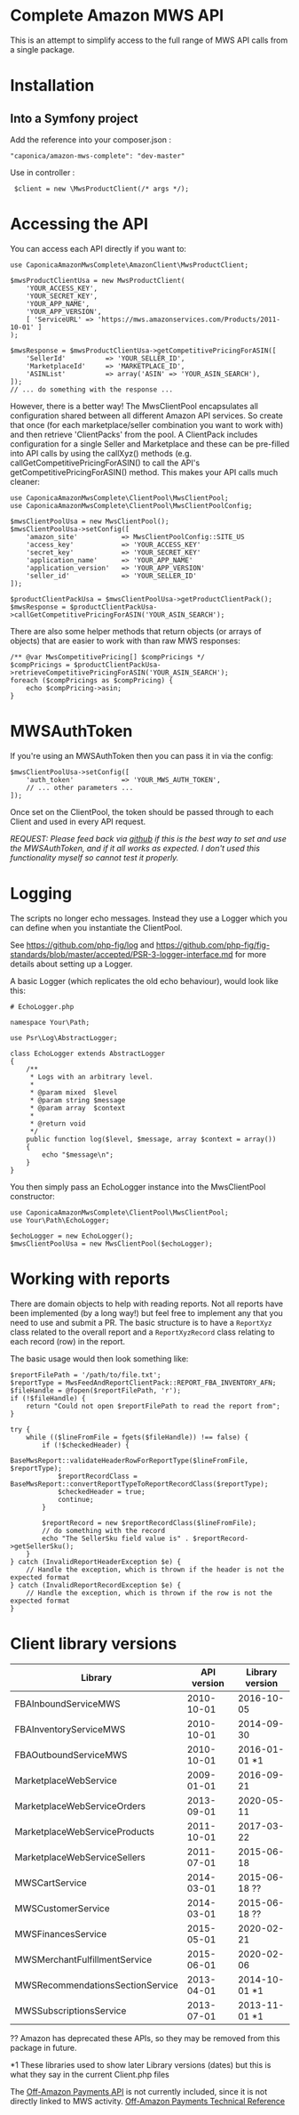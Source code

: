 Complete Amazon MWS API
=======================

This is an attempt to simplify access to the full range of MWS API calls from a single package.

Installation
============

Into a Symfony project
----------------------

Add the reference into your composer.json : 

    "caponica/amazon-mws-complete": "dev-master"

Use in controller :

     $client = new \MwsProductClient(/* args */);

Accessing the API
=================

You can access each API directly if you want to:

    use CaponicaAmazonMwsComplete\AmazonClient\MwsProductClient;

    $mwsProductClientUsa = new MwsProductClient(
        'YOUR_ACCESS_KEY',
        'YOUR_SECRET_KEY',
        'YOUR_APP_NAME',
        'YOUR_APP_VERSION',
        [ 'ServiceURL' => 'https://mws.amazonservices.com/Products/2011-10-01' ]
    );

    $mwsResponse = $mwsProductClientUsa->getCompetitivePricingForASIN([
        'SellerId'          => 'YOUR_SELLER_ID',
        'MarketplaceId'     => 'MARKETPLACE_ID',
        'ASINList'          => array('ASIN' => 'YOUR_ASIN_SEARCH'),
    ]);
    // ... do something with the response ...


However, there is a better way! The MwsClientPool encapsulates all configuration shared between all different Amazon
API services. So create that once (for each marketplace/seller combination you want to work with) and then retrieve
'ClientPacks' from the pool. A ClientPack includes configuration for a single Seller and Marketplace and these can be
pre-filled into API calls by using the callXyz() methods (e.g. callGetCompetitivePricingForASIN() to call the API's
getCompetitivePricingForASIN() method. This makes your API calls much cleaner:

    use CaponicaAmazonMwsComplete\ClientPool\MwsClientPool;
    use CaponicaAmazonMwsComplete\ClientPool\MwsClientPoolConfig;

    $mwsClientPoolUsa = new MwsClientPool();
    $mwsClientPoolUsa->setConfig([
        'amazon_site'           => MwsClientPoolConfig::SITE_US
        'access_key'            => 'YOUR_ACCESS_KEY'
        'secret_key'            => 'YOUR_SECRET_KEY'
        'application_name'      => 'YOUR_APP_NAME'
        'application_version'   => 'YOUR_APP_VERSION'
        'seller_id'             => 'YOUR_SELLER_ID'
    ]);

    $productClientPackUsa = $mwsClientPoolUsa->getProductClientPack();
    $mwsResponse = $productClientPackUsa->callGetCompetitivePricingForASIN('YOUR_ASIN_SEARCH');

There are also some helper methods that return objects (or arrays of objects) that are easier to work with than raw
MWS responses:

    /** @var MwsCompetitivePricing[] $compPricings */
    $compPricings = $productClientPackUsa->retrieveCompetitivePricingForASIN('YOUR_ASIN_SEARCH');
    foreach ($compPricings as $compPricing) {
        echo $compPricing->asin;
    }

MWSAuthToken
============

If you're using an MWSAuthToken then you can pass it in via the config:

    $mwsClientPoolUsa->setConfig([
        'auth_token'            => 'YOUR_MWS_AUTH_TOKEN',
        // ... other parameters ...
    ]);

Once set on the ClientPool, the token should be passed through to each Client and used in every API request.

*REQUEST: Please feed back via [github](https://github.com/caponica/AmazonMwsComplete/issues) if this is the best way to 
set and use the MWSAuthToken, and if it all works as expected. I don't used this functionality myself so cannot test it
properly.*

Logging
=======

The scripts no longer echo messages. Instead they use a Logger which you can define when you instantiate the ClientPool.

See https://github.com/php-fig/log and https://github.com/php-fig/fig-standards/blob/master/accepted/PSR-3-logger-interface.md
for more details about setting up a Logger.

A basic Logger (which replicates the old echo behaviour), would look like this:

    # EchoLogger.php

    namespace Your\Path;
    
    use Psr\Log\AbstractLogger;
    
    class EchoLogger extends AbstractLogger
    {
        /**
         * Logs with an arbitrary level.
         *
         * @param mixed  $level
         * @param string $message
         * @param array  $context
         *
         * @return void
         */
        public function log($level, $message, array $context = array())
        {
            echo "$message\n";
        }
    }

You then simply pass an EchoLogger instance into the MwsClientPool constructor:
    
    use CaponicaAmazonMwsComplete\ClientPool\MwsClientPool;
    use Your\Path\EchoLogger;

    $echoLogger = new EchoLogger();
    $mwsClientPoolUsa = new MwsClientPool($echoLogger);


Working with reports
====================

There are domain objects to help with reading reports. Not all reports have been implemented (by a long way!) but feel 
free to implement any that you need to use and submit a PR. The basic structure is to have a `ReportXyz` class related 
to the overall report and a `ReportXyzRecord` class relating to each record (row) in the report.

The basic usage would then look something like:

    $reportFilePath = '/path/to/file.txt';
    $reportType = MwsFeedAndReportClientPack::REPORT_FBA_INVENTORY_AFN;
    $fileHandle = @fopen($reportFilePath, 'r');
    if (!$fileHandle) {
        return "Could not open $reportFilePath to read the report from";
    }

    try {
        while (($lineFromFile = fgets($fileHandle)) !== false) {
            if (!$checkedHeader) {
                BaseMwsReport::validateHeaderRowForReportType($lineFromFile, $reportType);
                $reportRecordClass = BaseMwsReport::convertReportTypeToReportRecordClass($reportType);
                $checkedHeader = true;
                continue;
            }

            $reportRecord = new $reportRecordClass($lineFromFile);
            // do something with the record 
            echo "The SellerSku field value is" . $reportRecord->getSellerSku();
        }
    } catch (InvalidReportHeaderException $e) {
        // Handle the exception, which is thrown if the header is not the expected format
    } catch (InvalidReportRecordException $e) {
        // Handle the exception, which is thrown if the row is not the expected format
    }



Client library versions
=======================

|Library                            |API version|Library version|
|-----------------------------------|-----------|---------------|
|FBAInboundServiceMWS               |2010-10-01 |2016-10-05     |
|FBAInventoryServiceMWS             |2010-10-01 |2014-09-30     |
|FBAOutboundServiceMWS              |2010-10-01 |2016-01-01 *1  |
|MarketplaceWebService              |2009-01-01 |2016-09-21     |
|MarketplaceWebServiceOrders        |2013-09-01 |2020-05-11     |
|MarketplaceWebServiceProducts      |2011-10-01 |2017-03-22     |
|MarketplaceWebServiceSellers       |2011-07-01 |2015-06-18     |
|MWSCartService                     |2014-03-01 |2015-06-18 ??  |
|MWSCustomerService                 |2014-03-01 |2015-06-18 ??  |
|MWSFinancesService                 |2015-05-01 |2020-02-21     |
|MWSMerchantFulfillmentService      |2015-06-01 |2020-02-06     |
|MWSRecommendationsSectionService   |2013-04-01 |2014-10-01 *1  |
|MWSSubscriptionsService            |2013-07-01 |2013-11-01 *1  |

?? Amazon has deprecated these APIs, so they may be removed from this package in future.

*1 These libraries used to show later Library versions (dates) but this is what they say in the current Client.php files

The [Off-Amazon Payments API](https://developer.amazonservices.co.uk/doc/offamazonpayments/offamazonpayments/v20130101/php.html)
is not currently included, since it is not directly linked to MWS activity.
[Off-Amazon Payments Technical Reference](https://payments.amazon.co.uk/developer/documentation)
